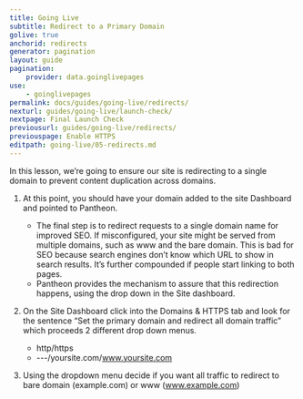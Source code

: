 ```yaml
---
title: Going Live
subtitle: Redirect to a Primary Domain
golive: true
anchorid: redirects
generator: pagination
layout: guide
pagination:
    provider: data.goinglivepages
use:
    - goinglivepages
permalink: docs/guides/going-live/redirects/
nexturl: guides/going-live/launch-check/
nextpage: Final Launch Check
previousurl: guides/going-live/redirects/
previouspage: Enable HTTPS
editpath: going-live/05-redirects.md
---
```

In this lesson, we’re going to ensure our site is redirecting to a single domain to prevent content duplication across domains.

1. At this point, you should have your domain added to the site Dashboard and pointed to Pantheon.

    * The final step is to redirect requests to a single domain name for improved SEO. If misconfigured, your site might be served from multiple domains, such as www and the bare domain. This is bad for SEO because search engines don’t know which URL to show in search results. It’s further compounded if people start linking to both pages.  
    * Pantheon provides the mechanism to assure that this redirection happens, using the drop down in the Site dashboard.  


2. On the Site Dashboard click into the Domains & HTTPS tab and look for the sentence “Set the primary domain and redirect all domain traffic” which proceeds 2 different drop down menus.

    * http/https
    * ---/yoursite.com/www.yoursite.com   

3. Using the dropdown menu decide if you want all traffic to redirect to bare domain (example.com) or www (www.example.com)
